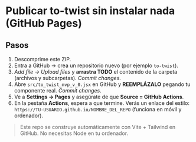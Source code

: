 # Publicar to-twist sin instalar nada (GitHub Pages)

## Pasos
1. Descomprime este ZIP.
2. Entra a GitHub → crea un repositorio nuevo (por ejemplo `to-twist`).
3. *Add file → Upload files* y **arrastra TODO** el contenido de la carpeta (archivos y subcarpetas). *Commit changes*.
4. Abre `src/to_twist_mvp_v_0.jsx` en GitHub y **REEMPLÁZALO** pegando tu componente real. *Commit changes*.
5. Ve a **Settings → Pages** y asegúrate de que **Source = GitHub Actions**.
6. En la pestaña **Actions**, espera a que termine. Verás un enlace del estilo:
   `https://TU-USUARIO.github.io/NOMBRE_DEL_REPO` (funciona en móvil y ordenador).

> Este repo se construye automáticamente con Vite + Tailwind en GitHub. No necesitas Node en tu ordenador.
